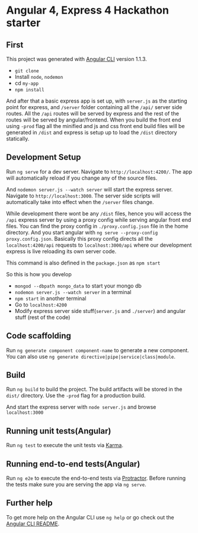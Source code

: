 # Angular 4, Express 4 Hackathon starter

## First

This project was generated with [Angular CLI](https://github.com/angular/angular-cli) version 1.1.3.

* `git clone`
* Install `node`, `nodemon`
* cd `my-app`
* `npm install`

And after that a basic express app is set up, with `server.js` as the starting point for express, and `/server` folder containing all the `/api/` server side routes. All the `/api` routes will be served by express and the rest of the routes will be served by angular/frontend. When you build the front end using `-prod` flag all the minified and js and css front end build files will be generated in `/dist` and express is setup up to load the `/dist` directory statically.

## Development Setup

Run `ng serve` for a dev server. Navigate to `http://localhost:4200/`. The app will automatically reload if you change any of the source files.

And `nodemon server.js --watch server` will start the express server. Navigate to `http://localhost:3000`. The server side scripts will automatically take into effect when the `/server` files change.

While development there wont be any `/dist` files, hence you will access the `/api` express server by using a proxy config while serving angular front end files. You can find the proxy config in `./proxy.config.json` file in the home directory. And you start angular with `ng serve --proxy-config proxy.config.json`. Basically this proxy config directs all the `localhost:4200/api` requests to `localhost:3000/api` where our development express is live reloading its own server code.

This command is also defined in the `package.json` as `npm start`

So this is how you develop
* `mongod --dbpath mongo_data` to start your mongo db
* `nodemon server.js --watch server` in a terminal
* `npm start` in another terminal
* Go to `localhost:4200`
* Modify express server side stuff(`server.js` and `./server`) and angular stuff (rest of the code)

## Code scaffolding

Run `ng generate component component-name` to generate a new component. You can also use `ng generate directive|pipe|service|class|module`.

## Build

Run `ng build` to build the project. The build artifacts will be stored in the `dist/` directory. Use the `-prod` flag for a production build.

And start the express server with `node server.js` and browse `localhost:3000`

## Running unit tests(Angular)

Run `ng test` to execute the unit tests via [Karma](https://karma-runner.github.io).

## Running end-to-end tests(Angular)

Run `ng e2e` to execute the end-to-end tests via [Protractor](http://www.protractortest.org/).
Before running the tests make sure you are serving the app via `ng serve`.

## Further help

To get more help on the Angular CLI use `ng help` or go check out the [Angular CLI README](https://github.com/angular/angular-cli/blob/master/README.md).


